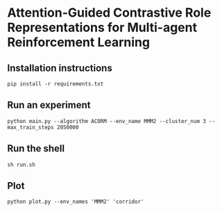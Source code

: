 # **Attention-Guided Contrastive Role Representations for Multi-agent Reinforcement Learning**

## **Installation instructions**

```
pip install -r requirements.txt
```

## Run an experiment

```
python main.py --algorithm ACORM --env_name MMM2 --cluster_num 3 --max_train_steps 2050000
```

## Run the shell

```
sh run.sh
```

## Plot

```
python plot.py --env_names 'MMM2' 'corridor'
```

